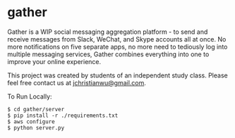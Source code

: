 # gather
Gather is a WIP social messaging aggregation platform - to send and receive messages from Slack, WeChat, and Skype accounts all at once. No more notifications on five separate apps, no more need to tediously log into multiple messaging services, Gather combines everything into one to improve your online experience.

This project was created by students of an independent study class. Please feel free contact us at jchristianwu@gmail.com.

To Run Locally:

    $ cd gather/server
    $ pip install -r ./requirements.txt
    $ aws configure
    $ python server.py
